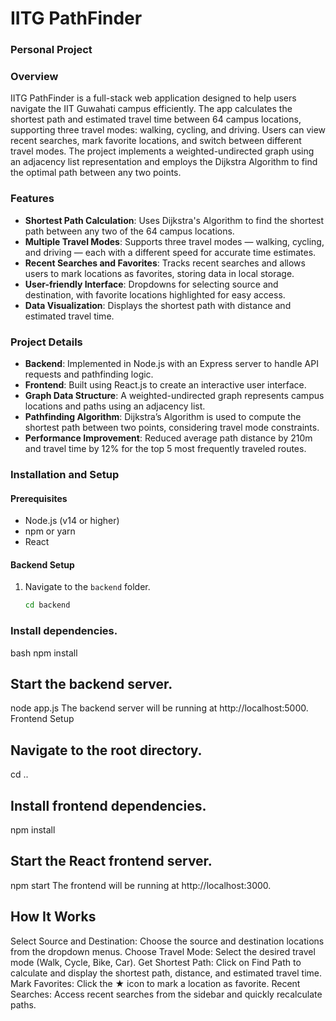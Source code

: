# IITG PathFinder

### Personal Project 

### Overview
IITG PathFinder is a full-stack web application designed to help users navigate the IIT Guwahati campus efficiently. The app calculates the shortest path and estimated travel time between 64 campus locations, supporting three travel modes: walking, cycling, and driving. Users can view recent searches, mark favorite locations, and switch between different travel modes. The project implements a weighted-undirected graph using an adjacency list representation and employs the Dijkstra Algorithm to find the optimal path between any two points.

### Features
- **Shortest Path Calculation**: Uses Dijkstra's Algorithm to find the shortest path between any two of the 64 campus locations.
- **Multiple Travel Modes**: Supports three travel modes — walking, cycling, and driving — each with a different speed for accurate time estimates.
- **Recent Searches and Favorites**: Tracks recent searches and allows users to mark locations as favorites, storing data in local storage.
- **User-friendly Interface**: Dropdowns for selecting source and destination, with favorite locations highlighted for easy access.
- **Data Visualization**: Displays the shortest path with distance and estimated travel time.

### Project Details
- **Backend**: Implemented in Node.js with an Express server to handle API requests and pathfinding logic.
- **Frontend**: Built using React.js to create an interactive user interface.
- **Graph Data Structure**: A weighted-undirected graph represents campus locations and paths using an adjacency list.
- **Pathfinding Algorithm**: Dijkstra’s Algorithm is used to compute the shortest path between two points, considering travel mode constraints.
- **Performance Improvement**: Reduced average path distance by 210m and travel time by 12% for the top 5 most frequently traveled routes.

### Installation and Setup
#### Prerequisites
- Node.js (v14 or higher)
- npm or yarn
- React

#### Backend Setup
1. Navigate to the `backend` folder.
   ```bash
   cd backend
### Install dependencies.
   bash
   npm install

## Start the backend server.
node app.js
The backend server will be running at http://localhost:5000.
Frontend Setup
## Navigate to the root directory.
cd ..
## Install frontend dependencies.
npm install
## Start the React frontend server.
npm start
The frontend will be running at http://localhost:3000.
## How It Works
Select Source and Destination: Choose the source and destination locations from the dropdown menus.
Choose Travel Mode: Select the desired travel mode (Walk, Cycle, Bike, Car).
Get Shortest Path: Click on Find Path to calculate and display the shortest path, distance, and estimated travel time.
Mark Favorites: Click the ★ icon to mark a location as favorite.
Recent Searches: Access recent searches from the sidebar and quickly recalculate paths.
